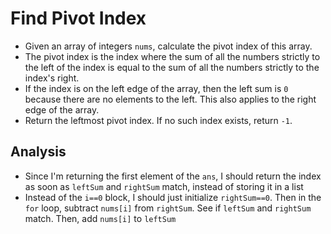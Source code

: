 # Find Pivot Index
- Given an array of integers `nums`, calculate the pivot index of this array.
- The pivot index is the index where the sum of all the numbers strictly to the left of the index is equal to the sum of all the numbers strictly to the index's right.
- If the index is on the left edge of the array, then the left sum is `0` because there are no elements to the left. This also applies to the right edge of the array.
- Return the leftmost pivot index. If no such index exists, return `-1`.

## Analysis
- Since I'm returning the first element of the `ans`, I should return the index as soon as `leftSum` and `rightSum` match, instead of storing it in a list
- Instead of the `i==0` block, I should just initialize `rightSum==0`. Then in the `for` loop, subtract `nums[i]` from `rightSum`. See if `leftSum` and `rightSum` match. Then, add `nums[i]` to `leftSum`
